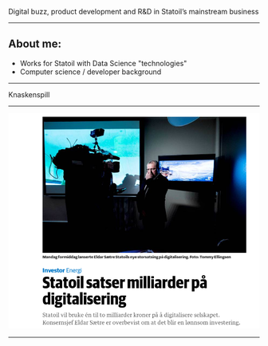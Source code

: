 Digital buzz, product development and R&D in Statoil’s mainstream business

---

## About me:
- Works for Statoil with Data Science "technologies"
- Computer science / developer background
 
 ---
 
 Knaskenspill
 
 ---
 
![Statoil Digitalization](https://raw.githubusercontent.com/flikka/pres/master/images/statoil_digitalisering.png)

---
